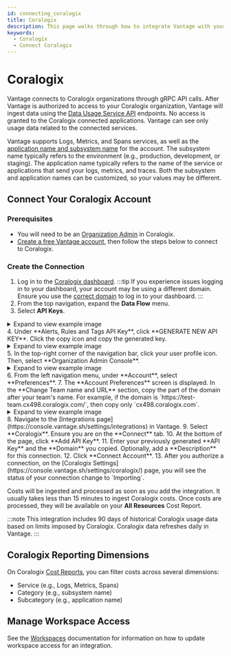 ```yaml
---
id: connecting_coralogix
title: Coralogix
description: This page walks through how to integrate Vantage with your Coralogix account.
keywords:
  - Coralogix
  - Connect Coralogix
---
```


# Coralogix

Vantage connects to Coralogix organizations through gRPC API calls. After Vantage is authorized to access to your Coralogix organization, Vantage will ingest data using the [Data Usage Service API](https://coralogix.com/docs/data-usage-service-api/) endpoints. No access is granted to the Coralogix connected applications. Vantage can see only usage data related to the connected services.

Vantage supports Logs, Metrics, and Spans services, as well as the [application name and subsystem name](https://coralogix.com/docs/application-and-subsystem-names/) for the account. The subsystem name typically refers to the environment (e.g., production, development, or staging). The application name typically refers to the name of the service or applications that send your logs, metrics, and traces. Both the subsystem and application names can be customized, so your values may be different.

## Connect Your Coralogix Account

### Prerequisites

- You will need to be an [Organization Admin](https://coralogix.com/docs/managing-your-organization-manage-admins/) in Coralogix.
- [Create a free Vantage account](https://console.vantage.sh/signup), then follow the steps below to connect to Coralogix.

### Create the Connection

1. Log in to the [Coralogix dashboard](https://dashboard.coralogix.com/).
    :::tip
    If you experience issues logging in to your dashboard, your account may be using a different domain. Ensure you use the [correct domain](https://coralogix.com/docs/coralogix-domain/) to log in to your dashboard.
    :::
2. From the top navigation, expand the **Data Flow** menu.
3. Select **API Keys**. 
  <details><summary>Expand to view example image</summary>
   <div>
   <img alt="The Coralogix Data Flow menu with the API Key option highlighted" width="100%" src="/img/connect-coralogix/coralogix-api-key.png"/> </div>
  </details>
4. Under **Alerts, Rules and Tags API Key**, click **GENERATE NEW API KEY**. Click the copy icon and copy the generated key.
  <details><summary>Expand to view example image</summary>
   <div>
   <img alt="The Coralogix API Access screen. A box is displayed around the Generate New API Key option." width="100%" src="/img/connect-coralogix/coralogix-generate-api-key.png"/> </div>
  </details>
5. In the top-right corner of the navigation bar, click your user profile icon. Then, select **Organization Admin Console**.
  <details><summary>Expand to view example image</summary>
   <div>
   <img alt="The Coralogix profile menu. A box is displayed around the Organization Admin Console option." width="70%" src="/img/connect-coralogix/coralogix-admin-console.png"/> </div>
  </details>
6. From the left navigation menu, under **Account**, select **Preferences**. 
7. The **Account Preferences** screen is displayed. In the **Change Team name and URL** section, copy the part of the domain after your team's name. For example, if the domain is `https://test-team.cx498.coralogix.com/`, then copy only `cx498.coralogix.com`.
  <details><summary>Expand to view example image</summary>
   <div>
   <img alt="The Coralogix Account Preferences screen. A number 1 tooltip is displayed next to the Preferences option. A number 2 tooltip is displayed next to the team name and URL option." width="100%" src="/img/connect-coralogix/coralogix-account-pref.png"/> </div>
  </details>
8. Navigate to the [Integrations page](https://console.vantage.sh/settings/integrations) in Vantage.
9. Select **Coralogix**. Ensure you are on the **Connect** tab. 
10. At the bottom of the page, click **Add API Key**.
11. Enter your previously generated **API Key** and the **Domain** you copied. Optionally, add a **Description** for this connection. 
12. Click **Connect Account**.
13. After you authorize a connection, on the [Coralogix Settings](https://console.vantage.sh/settings/coralogix/) page, you will see the status of your connection change to `Importing`.

Costs will be ingested and processed as soon as you add the integration. It usually takes less than 15 minutes to ingest Coralogix costs. Once costs are processed, they will be available on your **All Resources** Cost Report. 

:::note
This integration includes 90 days of historical Coralogix usage data based on limits imposed by Coralogix. Coralogix data refreshes daily in Vantage.
:::

## Coralogix Reporting Dimensions

On Coralogix [Cost Reports](/cost_reports/), you can filter costs across several dimensions:

- Service (e.g., Logs, Metrics, Spans)
- Category (e.g., subsystem name)
- Subcategory (e.g., application name)

## Manage Workspace Access

See the [Workspaces](/workspaces#integration-workspace) documentation for information on how to update workspace access for an integration.